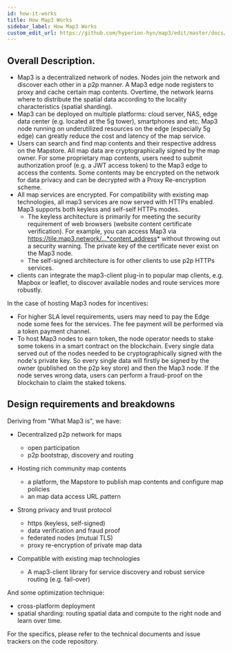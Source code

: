 ```yaml
---
id: how-it-works
title: How Map3 Works
sidebar_label: How Map3 Works
custom_edit_url: https://github.com/hyperion-hyn/map3/edit/master/docs/how-it-works.md
---
```


## Overall Description. 

- Map3 is a decentralized network of nodes. Nodes join the network and discover each other in a p2p manner. A Map3 edge node registers to proxy and cache certain map contents. Overtime, the network learns where to distribute the spatial data according to the locality characteristics (spatial sharding).
- Map3 can be deployed on multiple platforms: cloud server, NAS, edge data center (e.g. located at the 5g tower), smartphones and etc. Map3 node running on underutilized resources on the edge (especially 5g edge) can greatly reduce the cost and latency of the map service.
- Users can search and find map contents and their respective address on the Mapstore. All map data are cryptographically signed by the map owner. For some proprietary map contents, users need to submit authorization proof (e.g. a JWT access token) to the Map3 edge to access the contents. Some contents may be encrypted on the network for data privacy and can be decrypted with a Proxy Re-encryption scheme.
- All map services are encrypted. For compatibility with existing map technologies, all map3 services are now served with HTTPs enabled. Map3 supports both keyless and self-self HTTPs modes. 
  - The keyless architecture is primarily for meeting the security requirement of web browsers (website content certificate verification). For example, you can access Map3 via https://tile.map3.network/...*content_address* without throwing out a security warning. The private key of the certificate never exist on the Map3 node.
  - The self-signed architecture is for other clients to use p2p HTTPs services.
- clients can integrate the map3-client plug-in to popular map clients, e.g. Mapbox or leaflet, to discover available nodes and route services more robustly. 

In the case of hosting Map3 nodes for incentives:
- For higher SLA level requirements, users may need to pay the Edge node some fees for the services. The fee payment will be performed via a token payment channel. 
- To host Map3 nodes to earn token, the node operator needs to stake some tokens in a smart contract on the blockchain. Every single data served out of the nodes needed to be cryptographically signed with the node's private key. So every single data will firstly be signed by the owner (published on the p2p key store) and then the Map3 node. If the node serves wrong data, users can perform a fraud-proof on the blockchain to claim the staked tokens. 

## Design requirements and breakdowns

Deriving from "What Map3 is", we have:
- Decentralized p2p network for maps
  - open participation
  - p2p bootstrap, discovery and routing
  
- Hosting rich community map contents
  - a platform, the Mapstore to publish map contents and configure map policies
  - an map data access URL pattern
- Strong privacy and trust protocol
  - https (keyless, self-signed)
  - data verification and fraud proof
  - federated nodes (mutual TLS) 
  - proxy re-encryption of private map data
- Compatible with existing map technologies
  - A map3-client library for service discovery and robust service routing (e.g. fail-over)

And some optimization technique:
- cross-platform deployment
- spatial sharding: routing spatial data and compute to the right node and learn over time.

For the specifics, please refer to the technical documents and issue trackers on the code repository. 